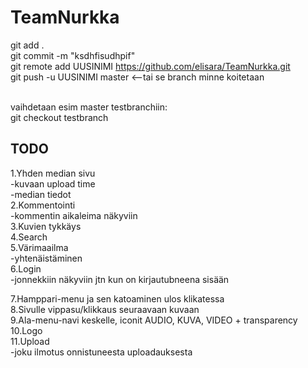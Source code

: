 # TeamNurkka

git add .
<br>
git commit -m "ksdhfisudhpif"
<br>
git remote add UUSINIMI https://github.com/elisara/TeamNurkka.git
<br>
git push -u UUSINIMI master   <--tai se branch minne koitetaan
<br>
<br>

vaihdetaan esim master testbranchiin:
<br>
git checkout testbranch
<br>


## TODO
1.Yhden median sivu
<br>
-kuvaan upload time 
<br>
-median tiedot 
<br>
2.Kommentointi 
<br>
-kommentin aikaleima näkyviin 
<br>
3.Kuvien tykkäys 
<br>
4.Search
<br>
5.Värimaailma 
<br>
-yhtenäistäminen 
<br>
6.Login 
<br>
-jonnekkiin näkyviin jtn kun on kirjautubneena sisään <br>

7.Hamppari-menu ja sen katoaminen ulos klikatessa <br>
8.Sivulle vippasu/klikkaus seuraavaan kuvaan <br>
9.Ala-menu-navi keskelle, iconit AUDIO, KUVA, VIDEO + transparency <br>
10.Logo <br>
11.Upload <br>
-joku ilmotus onnistuneesta uploadauksesta <br>